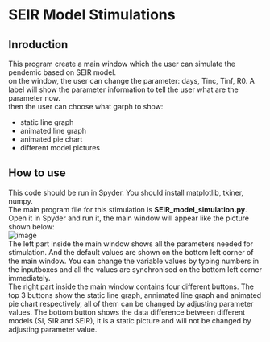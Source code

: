 # SEIR Model Stimulations
## Inroduction
This program create a main window which the user can simulate the pendemic based on SEIR model.  
on the window, the user can change the parameter: days, Tinc, Tinf, R0. A label will show the parameter 
information to tell the user what are the parameter now.  
then the user can choose what garph to show:   
- static line graph  
- animated line graph  
- animated pie chart  
- different model pictures  
## How to use  
This code should be run in Spyder. You should install matplotlib, tkiner, numpy.  
The main program file for this stimulation is __SEIR_model_simulation.py__. Open it in Spyder and run it, the main window will appear like the picture shown below:  
![image](https://user-images.githubusercontent.com/98830245/167046659-88e1c428-7c59-40e8-a0fe-d280709733e0.png)  
The left part inside the main window shows all the parameters needed for stimulation. And the default values are shown on the bottom left corner of the main window. You can change the variable values by typing numbers in the inputboxes and all the values are synchronised on the bottom left corner immediately.    
The right part inside the main window contains four different buttons. The top 3 buttons show the static line graph, annimated line graph and animated pie chart respectively, all of them can be changed by adjusting parameter values. The bottom button shows the data difference between different models (SI, SIR and SEIR), it is a static picture and will not be changed by adjusting parameter value.
 
    
